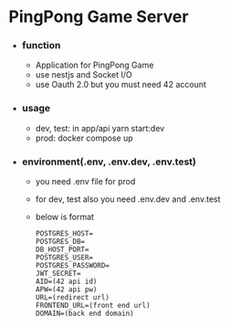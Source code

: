 # PingPong Game Server

- ### function

  - Application for PingPong Game
  - use nestjs and Socket I/O
  - use Oauth 2.0 but you must need 42 account

- ### usage

  - dev, test: in app/api yarn start:dev
  - prod: docker compose up

- ### environment(.env, .env.dev, .env.test)

  - you need .env file for prod

  - for dev, test also you need .env.dev and .env.test

  - below is format

    ```.env
    POSTGRES_HOST=
    POSTGRES_DB=
    DB_HOST_PORT=
    POSTGRES_USER=
    POSTGRES_PASSWORD=
    JWT_SECRET=
    AID=(42 api id)
    APW=(42 api pw)
    URL=(redirect url)
    FRONTEND_URL=(front end url)
    DOMAIN=(back end domain)
    ```

    

